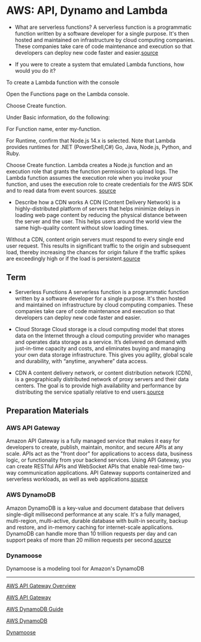# AWS: API, Dynamo and Lambda

- What are serverless functions?
A serverless function is a programmatic function written by a software developer for a single purpose. It's then hosted and maintained on infrastructure by cloud computing companies. These companies take care of code maintenance and execution so that developers can deploy new code faster and easier.[source](https://blog.hubspot.com/website/serverless-functions)

- If you were to create a system that emulated Lambda functions, how would you do it?

To create a Lambda function with the console

Open the Functions page on the Lambda console.

Choose Create function.

Under Basic information, do the following:

For Function name, enter my-function.

For Runtime, confirm that Node.js 14.x is selected. Note that Lambda provides runtimes for .NET (PowerShell,C#) Go, Java, Node.js, Python, and Ruby.

Choose Create function.
Lambda creates a Node.js function and an execution role that grants the function permission to upload logs. The Lambda function assumes the execution role when you invoke your function, and uses the execution role to create credentials for the AWS SDK and to read data from event sources.
[source](https://docs.aws.amazon.com/lambda/latest/dg/getting-started-create-function.html)

- Describe how a CDN works
A CDN (Content Delivery Network) is a highly-distributed platform of servers that helps minimize delays in loading web page content by reducing the physical distance between the server and the user. This helps users around the world view the same high-quality content without slow loading times.

Without a CDN, content origin servers must respond to every single end user request. This results in significant traffic to the origin and subsequent load, thereby increasing the chances for origin failure if the traffic spikes are exceedingly high or if the load is persistent.[source](https://www.akamai.com/us/en/cdn/what-is-a-cdn.jsp)


## Term
- Serverless Functions
A serverless function is a programmatic function written by a software developer for a single purpose. It's then hosted and maintained on infrastructure by cloud computing companies. These companies take care of code maintenance and execution so that developers can deploy new code faster and easier.


- Cloud Storage
Cloud storage is a cloud computing model that stores data on the Internet through a cloud computing provider who manages and operates data storage as a service. It’s delivered on demand with just-in-time capacity and costs, and eliminates buying and managing your own data storage infrastructure. This gives you agility, global scale and durability, with “anytime, anywhere” data access.

- CDN
A content delivery network, or content distribution network (CDN), is a geographically distributed network of proxy servers and their data centers. The goal is to provide high availability and performance by distributing the service spatially relative to end users.[source](https://en.wikipedia.org/wiki/Content_delivery_network)

## Preparation Materials

### AWS API Gateway
Amazon API Gateway is a fully managed service that makes it easy for developers to create, publish, maintain, monitor, and secure APIs at any scale. APIs act as the "front door" for applications to access data, business logic, or functionality from your backend services. Using API Gateway, you can create RESTful APIs and WebSocket APIs that enable real-time two-way communication applications. API Gateway supports containerized and serverless workloads, as well as web applications.[source](https://aws.amazon.com/api-gateway/)

### AWS DynamoDB
Amazon DynamoDB is a key-value and document database that delivers single-digit millisecond performance at any scale. It's a fully managed, multi-region, multi-active, durable database with built-in security, backup and restore, and in-memory caching for internet-scale applications. DynamoDB can handle more than 10 trillion requests per day and can support peaks of more than 20 million requests per second.[source](https://aws.amazon.com/dynamodb/?trk=ps_a134p000006padxAAA&trkCampaign=acq_paid_search_brand&sc_channel=PS&sc_campaign=acquisition_EEM&sc_publisher=Google&sc_category=Database&sc_country=EEM&sc_geo=EMEA&sc_outcome=acq&sc_detail=aws%20dynamodb&sc_content=DynamoDB_e&sc_matchtype=e&sc_segment=495021616251&sc_medium=ACQ-P|PS-GO|Brand|Desktop|SU|Database|DynamoDB|EEM|EN|Text|xx|Non-EU&s_kwcid=AL!4422!3!495021616251!e!!g!!aws%20dynamodb&ef_id=Cj0KCQjwh_eFBhDZARIsALHjIKe_E4dVjaKOr3RVDyLv_L1P_IvT3KyC6MAawtH3Oe7vSmdbX0TXulwaAqF7EALw_wcB:G:s&s_kwcid=AL!4422!3!495021616251!e!!g!!aws%20dynamodb)

### Dynamoose 
Dynamoose is a modeling tool for Amazon's DynamoDB 

<hr>

[AWS API Gateway Overview](https://www.serverless.com/amazon-api-gateway)

[AWS API Gateway](https://aws.amazon.com/api-gateway/)

[AWS DynamoDB Guide](https://www.dynamodbguide.com/what-is-dynamo-db/)

[AWS DynamoDB](https://aws.amazon.com/dynamodb/)

[Dynamoose](https://dynamoosejs.com/getting_started/Introduction)